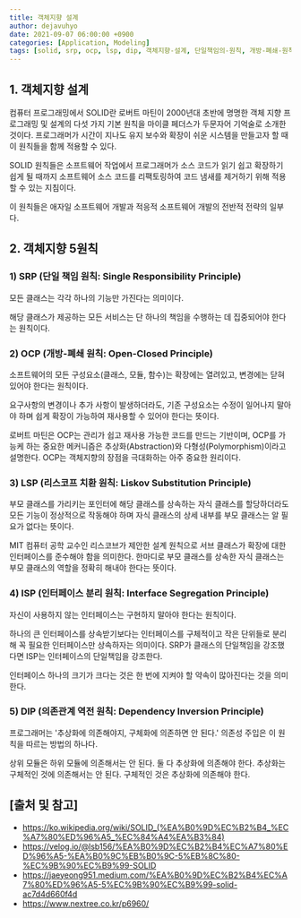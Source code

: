 ```yaml
---
title: 객체지향 설계
author: dejavuhyo
date: 2021-09-07 06:00:00 +0900
categories: [Application, Modeling]
tags: [solid, srp, ocp, lsp, dip, 객체지향-설계, 단일책임의-원칙, 개방-폐쇄-원칙, 리스코프-치환-원칙, 인터페이스-분리-원칙, 의존관계-역전-원칙]
---
```


## 1. 객체지향 설계
컴퓨터 프로그래밍에서 SOLID란 로버트 마틴이 2000년대 초반에 명명한 객체 지향 프로그래밍 및 설계의 다섯 가지 기본 원칙을 마이클 페더스가 두문자어 기억술로 소개한 것이다. 프로그래머가 시간이 지나도 유지 보수와 확장이 쉬운 시스템을 만들고자 할 때 이 원칙들을 함께 적용할 수 있다.

SOLID 원칙들은 소프트웨어 작업에서 프로그래머가 소스 코드가 읽기 쉽고 확장하기 쉽게 될 때까지 소프트웨어 소스 코드를 리팩토링하여 코드 냄새를 제거하기 위해 적용할 수 있는 지침이다.

이 원칙들은 애자일 소프트웨어 개발과 적응적 소프트웨어 개발의 전반적 전략의 일부다.

## 2. 객체지향 5원칙

### 1) SRP (단일 책임 원칙: Single Responsibility Principle)
모든 클래스는 각각 하나의 기능만 가진다는 의미이다.

해당 클래스가 제공하는 모든 서비스는 단 하나의 책임을 수행하는 데 집중되어야 한다는 원칙이다.

### 2) OCP (개방-폐쇄 원칙: Open-Closed Principle)
소프트웨어의 모든 구성요소(클래스, 모듈, 함수)는 확장에는 열려있고, 변경에는 닫혀있어야 한다는 원칙이다.

요구사항의 변경이나 추가 사항이 발생하더라도, 기존 구성요소는 수정이 일어나지 말아야 하며 쉽게 확장이 가능하여 재사용할 수 있어야 한다는 뜻이다.

로버트 마틴은 OCP는 관리가 쉽고 재사용 가능한 코드를 만드는 기반이며, OCP를 가능케 하는 중요한 메커니즘은 추상화(Abstraction)와 다형성(Polymorphism)이라고 설명한다. OCP는 객체지향의 장점을 극대화하는 아주 중요한 원리이다.

### 3) LSP (리스코프 치환 원칙: Liskov Substitution Principle)
부모 클래스를 가리키는 포인터에 해당 클래스를 상속하는 자식 클래스를 할당하더라도 모든 기능이 정상적으로 작동해야 하며 자식 클래스의 상세 내부를 부모 클래스는 알 필요가 없다는 뜻이다.

MIT 컴퓨터 공학 교수인 리스코브가 제안한 설계 원칙으로 서브 클래스가 확장에 대한 인터페이스를 준수해야 함을 의미한다. 한마디로 부모 클래스를 상속한 자식 클래스는 부모 클래스의 역할을 정확히 해내야 한다는 뜻이다.

### 4) ISP (인터페이스 분리 원칙: Interface Segregation Principle)
자신이 사용하지 않는 인터페이스는 구현하지 말아야 한다는 원칙이다.

하나의 큰 인터페이스를 상속받기보다는 인터페이스를 구체적이고 작은 단위들로 분리해 꼭 필요한 인터페이스만 상속하자는 의미이다. SRP가 클래스의 단일책임을 강조했다면 ISP는 인터페이스의 단일책임을 강조한다.

인터페이스 하나의 크기가 크다는 것은 한 번에 지켜야 할 약속이 많아진다는 것을 의미한다.

### 5) DIP (의존관계 역전 원칙: Dependency Inversion Principle)
프로그래머는 '추상화에 의존해야지, 구체화에 의존하면 안 된다.' 의존성 주입은 이 원칙을 따르는 방법의 하나다.

상위 모듈은 하위 모듈에 의존해서는 안 된다. 둘 다 추상화에 의존해야 한다. 추상화는 구체적인 것에 의존해서는 안 된다. 구체적인 것은 추상화에 의존해야 한다.

## [출처 및 참고]
* <https://ko.wikipedia.org/wiki/SOLID_(%EA%B0%9D%EC%B2%B4_%EC%A7%80%ED%96%A5_%EC%84%A4%EA%B3%84)>
* <https://velog.io/@lsb156/%EA%B0%9D%EC%B2%B4%EC%A7%80%ED%96%A5-%EA%B0%9C%EB%B0%9C-5%EB%8C%80-%EC%9B%90%EC%B9%99-SOLID>
* <https://jaeyeong951.medium.com/%EA%B0%9D%EC%B2%B4%EC%A7%80%ED%96%A5-5%EC%9B%90%EC%B9%99-solid-ac7d4d660f4d>
* <https://www.nextree.co.kr/p6960/>
